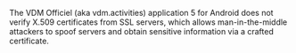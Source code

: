 The VDM Officiel (aka vdm.activities) application 5 for Android does not verify X.509 certificates from SSL servers, which allows man-in-the-middle attackers to spoof servers and obtain sensitive information via a crafted certificate.